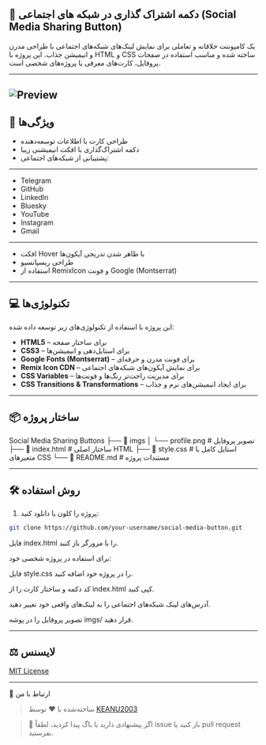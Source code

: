 ## 🔗 دکمه اشتراک گذاری در شبکه های اجتماعی (Social Media Sharing Button)

یک کامپوننت خلاقانه و تعاملی برای نمایش لینک‌های شبکه‌های اجتماعی با طراحی مدرن و انیمیشن جذاب. این پروژه با HTML و CSS ساخته شده و مناسب استفاده در صفحات پروفایل، کارت‌های معرفی یا پروژه‌های شخصی است.

---
![Preview](https://github.com/user-attachments/assets/9e5f90fb-66c7-4006-a876-bfe02bf7936b)
---


## 🎯 ویژگی‌ها

 - طراحی کارت با اطلاعات توسعه‌دهنده
 - دکمه اشتراک‌گذاری با افکت انیمیشنی زیبا
 - پشتیبانی از شبکه‌های اجتماعی:

  ---
  - Telegram
  - GitHub
  - LinkedIn
  - Bluesky
  - YouTube
  - Instagram
  - Gmail
  ---
 - افکت Hover با ظاهر شدن تدریجی آیکون‌ها
 - طراحی ریسپانسیو
 - استفاده از RemixIcon و فونت Google (Montserrat)
---
 ## 💻 تکنولوژی‌ها

این پروژه با استفاده از تکنولوژی‌های زیر توسعه داده شده:

- **HTML5** – برای ساختار صفحه
- **CSS3** – برای استایل‌دهی و انیمیشن‌ها
- **Google Fonts (Montserrat)** – برای فونت مدرن و حرفه‌ای
- **Remix Icon CDN** – برای نمایش آیکون‌های شبکه‌های اجتماعی
- **CSS Variables** – برای مدیریت راحت‌تر رنگ‌ها و فونت‌ها
- **CSS Transitions & Transformations** – برای ایجاد انیمیشن‌های نرم و جذاب


---

## 📦 ساختار پروژه
Social Media Sharing Buttons
├── 📁 imgs
│ └── profile.png # تصویر پروفایل
├── 📄 index.html # ساختار اصلی HTML
├── 📄 style.css # استایل کامل با متغیرهای CSS
└── 📄 README.md # مستندات پروژه


---

## 🛠️ روش استفاده

1. پروژه را کلون یا دانلود کنید:

```bash
git clone https://github.com/your-username/social-media-button.git
```
فایل index.html را با مرورگر باز کنید.

برای استفاده در پروژه شخصی خود:

فایل style.css را در پروژه خود اضافه کنید.

کد دکمه و ساختار کارت را از index.html کپی کنید.

آدرس‌های لینک شبکه‌های اجتماعی را به لینک‌های واقعی خود تغییر دهید.

تصویر پروفایل را در پوشه imgs/ قرار دهید.

---
## ⚖️ لایسنس
[MIT License](LICENSE)


---



🤝 ارتباط با من
> ساخته‌شده با ❤️ توسط [KEANU2003](https://t.me/KEANU2003)

>💬 اگر پیشنهادی دارید یا باگ پیدا کردید، لطفاً issue باز کنید یا pull request بفرستید.
> 
